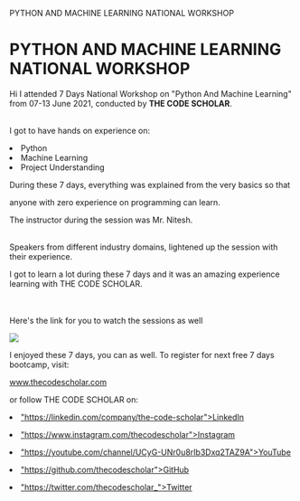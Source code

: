 PYTHON AND MACHINE LEARNING NATIONAL WORKSHOP
# PYTHON AND MACHINE LEARNING NATIONAL WORKSHOP

Hi I attended 7 Days National Workshop on "Python And Machine Learning" from 07-13 June 2021, conducted by <b> THE CODE SCHOLAR</b>.


<br>I got to have hands on experience on:

<li>Python

<li>Machine Learning

<li>Project Understanding

<br>

During these 7 days, everything was explained from the very basics so that

anyone with zero experience on programming can learn.

 

The instructor during the session was Mr. Nitesh.

<br>Speakers from different industry domains, lightened up the session with their experience.

I got to learn a lot during these 7 days and it was an amazing experience learning with THE CODE SCHOLAR.<br>


<br><br>Here's the link for you to watch the sessions as well<br>

 

<a href="https://www.youtube.com/watch?v=feCL8qbjgN0&list=PL3Hnv9OFTJvW4zFKj0qXOpkoNe4AQTzCF&index=1"> <img src="https://github.com/thecodescholar/tcs_data/blob/main/PYTHON%20AND%20MACHINE%20LEARNING.png"> </a>



I enjoyed these 7 days, you can as well. To register for next free 7 days bootcamp, visit:

<a href="http://www.thecodescholar.com"> www.thecodescholar.com </a>

or follow THE CODE SCHOLAR on:

<li><a href=

"https://linkedin.com/company/the-code-scholar">LinkedIn</a>

<li><a href=

"https://www.instagram.com/thecodescholar">Instagram</a>

<li><a href=

"https://youtube.com/channel/UCyG-UNr0u8rIb3Dxq2TAZ9A">YouTube</a>

<li><a href=

"https://github.com/thecodescholar">GitHub</a>

<li><a href=

"https://twitter.com/thecodescholar_">Twitter</a>



